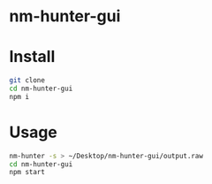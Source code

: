 # nm-hunter-gui

# Install

```sh
git clone
cd nm-hunter-gui
npm i
```

# Usage

```sh
nm-hunter -s > ~/Desktop/nm-hunter-gui/output.raw
cd nm-hunter-gui
npm start
```
